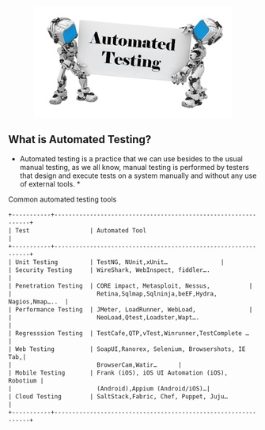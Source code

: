 ﻿<p align="center">
  <img src="screnshot.jpg" />
</p>

## What is Automated Testing?
* Automated testing is a practice that we can use besides to the usual manual testing, as we all know, manual testing is performed by testers that design and execute tests on a system manually and without any use of external tools. *

Common automated testing tools

```
+-----------+---------------------------------------------------------------+
| Test       		   | Automated Tool                                 |
+-----------+---------------------------------------------------------------+
| Unit Testing   	   | TestNG, NUnit,xUnit…			    |
| Security Testing     | WireShark, WebInspect, fiddler….                   |
| Penetration Testing  | CORE impact, Metasploit, Nessus, 		    |
|                        Retina,Sqlmap,Sqlninja,beEF,Hydra, Nagios,Nmap…..  |
| Performance Testing  | JMeter, LoadRunner, WebLoad, 			    |
|                        NeoLoad,Qtest,Loadster,Wapt….                      |
| Regresssion Testing  | TestCafe,QTP,vTest,Winrunner,TestComplete …        |
| Web Testing     	   | SoapUI,Ranorex, Selenium, Browsershots, IE Tab,|
|						 BrowserCam,Watir…	    |
| Mobile Testing   	   | Frank (iOS), iOS UI Automation (iOS), Robotium |
|			 		     (Android),Appium (Android/iOS)…|
| Cloud Testing	       | SaltStack,Fabric, Chef, Puppet, Juju…              |
+-----------+---------------------------------------------------------------+
```